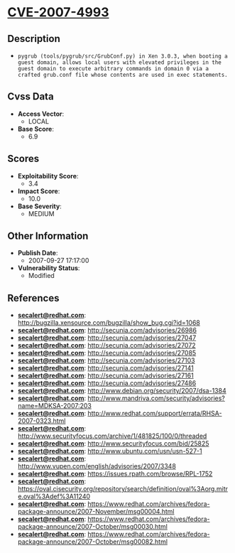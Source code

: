 
# [CVE-2007-4993](https://cve.mitre.org/cgi-bin/cvename.cgi?name=CVE-2007-4993)

## Description

- `pygrub (tools/pygrub/src/GrubConf.py) in Xen 3.0.3, when booting a guest domain, allows local users with elevated privileges in the guest domain to execute arbitrary commands in domain 0 via a crafted grub.conf file whose contents are used in exec statements.`

## Cvss Data

- **Access Vector**:
  - LOCAL
- **Base Score**:
  - 6.9

## Scores

- **Exploitability Score**:
  - 3.4
- **Impact Score**:
  - 10.0
- **Base Severity**:
  - MEDIUM

## Other Information

- **Publish Date**:
  - 2007-09-27 17:17:00
- **Vulnerability Status**:
  - Modified

## References

- **secalert@redhat.com**: http://bugzilla.xensource.com/bugzilla/show_bug.cgi?id=1068
- **secalert@redhat.com**: http://secunia.com/advisories/26986
- **secalert@redhat.com**: http://secunia.com/advisories/27047
- **secalert@redhat.com**: http://secunia.com/advisories/27072
- **secalert@redhat.com**: http://secunia.com/advisories/27085
- **secalert@redhat.com**: http://secunia.com/advisories/27103
- **secalert@redhat.com**: http://secunia.com/advisories/27141
- **secalert@redhat.com**: http://secunia.com/advisories/27161
- **secalert@redhat.com**: http://secunia.com/advisories/27486
- **secalert@redhat.com**: http://www.debian.org/security/2007/dsa-1384
- **secalert@redhat.com**: http://www.mandriva.com/security/advisories?name=MDKSA-2007:203
- **secalert@redhat.com**: http://www.redhat.com/support/errata/RHSA-2007-0323.html
- **secalert@redhat.com**: http://www.securityfocus.com/archive/1/481825/100/0/threaded
- **secalert@redhat.com**: http://www.securityfocus.com/bid/25825
- **secalert@redhat.com**: http://www.ubuntu.com/usn/usn-527-1
- **secalert@redhat.com**: http://www.vupen.com/english/advisories/2007/3348
- **secalert@redhat.com**: https://issues.rpath.com/browse/RPL-1752
- **secalert@redhat.com**: https://oval.cisecurity.org/repository/search/definition/oval%3Aorg.mitre.oval%3Adef%3A11240
- **secalert@redhat.com**: https://www.redhat.com/archives/fedora-package-announce/2007-November/msg00004.html
- **secalert@redhat.com**: https://www.redhat.com/archives/fedora-package-announce/2007-October/msg00030.html
- **secalert@redhat.com**: https://www.redhat.com/archives/fedora-package-announce/2007-October/msg00082.html
